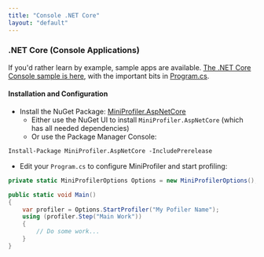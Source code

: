 ```yaml
---
title: "Console .NET Core"
layout: "default"
---
```

### .NET Core (Console Applications)
If you'd rather learn by example, sample apps are available. [The .NET Core Console sample is here](https://github.com/MiniProfiler/dotnet/tree/master/samples/Samples.ConsoleCore), with the important bits in [Program.cs](https://github.com/MiniProfiler/dotnet/blob/master/samples/Samples.ConsoleCore/Program.cs).

#### Installation and Configuration

* Install the NuGet Package: [MiniProfiler.AspNetCore](https://www.nuget.org/packages/MiniProfiler.AspNetCore/)
   * Either use the NuGet UI to install `MiniProfiler.AspNetCore` (which has all needed dependencies)
   * Or use the Package Manager Console:

```ps
Install-Package MiniProfiler.AspNetCore -IncludePrerelease
```

* Edit your `Program.cs` to configure MiniProfiler and start profiling:

```c#
private static MiniProfilerOptions Options = new MiniProfilerOptions();

public static void Main()
{
    var profiler = Options.StartProfiler("My Pofiler Name");
    using (profiler.Step("Main Work"))
    {
        // Do some work...
    }
}
```